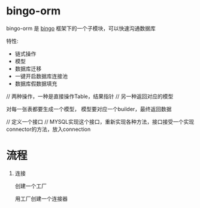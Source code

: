 # bingo-orm

bingo-orm 是 [bingo](https://github.com/silsuer/bingo) 框架下的一个子模块，可以快速沟通数据库

特性:
 - 链式操作
 - 模型
 - 数据库迁移
 - 一键开启数据库连接池
 - 数据库假数据填充
 
 // 两种操作，一种是直接操作Table，结果指针
 // 另一种返回对应的模型
 
 对每一张表都要生成一个模型，
 模型要对应一个builder，最终返回数据
 
 // 定义一个接口
 // MYSQL实现这个接口，重新实现各种方法，接口接受一个实现 connector的方法，放入connection
 
 
 # 流程
 
 1. 连接
   
    创建一个工厂
    
    用工厂创建一个连接器
    
    